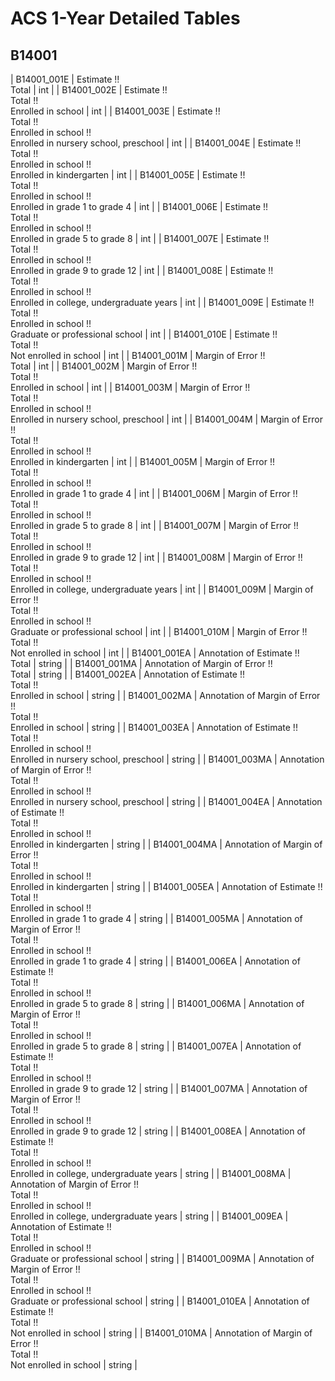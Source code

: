 # ACS 1-Year Detailed Tables

## B14001

| B14001_001E | Estimate !!<br>Total | int |
| B14001_002E | Estimate !!<br>Total !!<br>Enrolled in school | int |
| B14001_003E | Estimate !!<br>Total !!<br>Enrolled in school !!<br>Enrolled in nursery school, preschool | int |
| B14001_004E | Estimate !!<br>Total !!<br>Enrolled in school !!<br>Enrolled in kindergarten | int |
| B14001_005E | Estimate !!<br>Total !!<br>Enrolled in school !!<br>Enrolled in grade 1 to grade 4 | int |
| B14001_006E | Estimate !!<br>Total !!<br>Enrolled in school !!<br>Enrolled in grade 5 to grade 8 | int |
| B14001_007E | Estimate !!<br>Total !!<br>Enrolled in school !!<br>Enrolled in grade 9 to grade 12 | int |
| B14001_008E | Estimate !!<br>Total !!<br>Enrolled in school !!<br>Enrolled in college, undergraduate years | int |
| B14001_009E | Estimate !!<br>Total !!<br>Enrolled in school !!<br>Graduate or professional school | int |
| B14001_010E | Estimate !!<br>Total !!<br>Not enrolled in school | int |
| B14001_001M | Margin of Error !!<br>Total | int |
| B14001_002M | Margin of Error !!<br>Total !!<br>Enrolled in school | int |
| B14001_003M | Margin of Error !!<br>Total !!<br>Enrolled in school !!<br>Enrolled in nursery school, preschool | int |
| B14001_004M | Margin of Error !!<br>Total !!<br>Enrolled in school !!<br>Enrolled in kindergarten | int |
| B14001_005M | Margin of Error !!<br>Total !!<br>Enrolled in school !!<br>Enrolled in grade 1 to grade 4 | int |
| B14001_006M | Margin of Error !!<br>Total !!<br>Enrolled in school !!<br>Enrolled in grade 5 to grade 8 | int |
| B14001_007M | Margin of Error !!<br>Total !!<br>Enrolled in school !!<br>Enrolled in grade 9 to grade 12 | int |
| B14001_008M | Margin of Error !!<br>Total !!<br>Enrolled in school !!<br>Enrolled in college, undergraduate years | int |
| B14001_009M | Margin of Error !!<br>Total !!<br>Enrolled in school !!<br>Graduate or professional school | int |
| B14001_010M | Margin of Error !!<br>Total !!<br>Not enrolled in school | int |
| B14001_001EA | Annotation of Estimate !!<br>Total | string |
| B14001_001MA | Annotation of Margin of Error !!<br>Total | string |
| B14001_002EA | Annotation of Estimate !!<br>Total !!<br>Enrolled in school | string |
| B14001_002MA | Annotation of Margin of Error !!<br>Total !!<br>Enrolled in school | string |
| B14001_003EA | Annotation of Estimate !!<br>Total !!<br>Enrolled in school !!<br>Enrolled in nursery school, preschool | string |
| B14001_003MA | Annotation of Margin of Error !!<br>Total !!<br>Enrolled in school !!<br>Enrolled in nursery school, preschool | string |
| B14001_004EA | Annotation of Estimate !!<br>Total !!<br>Enrolled in school !!<br>Enrolled in kindergarten | string |
| B14001_004MA | Annotation of Margin of Error !!<br>Total !!<br>Enrolled in school !!<br>Enrolled in kindergarten | string |
| B14001_005EA | Annotation of Estimate !!<br>Total !!<br>Enrolled in school !!<br>Enrolled in grade 1 to grade 4 | string |
| B14001_005MA | Annotation of Margin of Error !!<br>Total !!<br>Enrolled in school !!<br>Enrolled in grade 1 to grade 4 | string |
| B14001_006EA | Annotation of Estimate !!<br>Total !!<br>Enrolled in school !!<br>Enrolled in grade 5 to grade 8 | string |
| B14001_006MA | Annotation of Margin of Error !!<br>Total !!<br>Enrolled in school !!<br>Enrolled in grade 5 to grade 8 | string |
| B14001_007EA | Annotation of Estimate !!<br>Total !!<br>Enrolled in school !!<br>Enrolled in grade 9 to grade 12 | string |
| B14001_007MA | Annotation of Margin of Error !!<br>Total !!<br>Enrolled in school !!<br>Enrolled in grade 9 to grade 12 | string |
| B14001_008EA | Annotation of Estimate !!<br>Total !!<br>Enrolled in school !!<br>Enrolled in college, undergraduate years | string |
| B14001_008MA | Annotation of Margin of Error !!<br>Total !!<br>Enrolled in school !!<br>Enrolled in college, undergraduate years | string |
| B14001_009EA | Annotation of Estimate !!<br>Total !!<br>Enrolled in school !!<br>Graduate or professional school | string |
| B14001_009MA | Annotation of Margin of Error !!<br>Total !!<br>Enrolled in school !!<br>Graduate or professional school | string |
| B14001_010EA | Annotation of Estimate !!<br>Total !!<br>Not enrolled in school | string |
| B14001_010MA | Annotation of Margin of Error !!<br>Total !!<br>Not enrolled in school | string |

